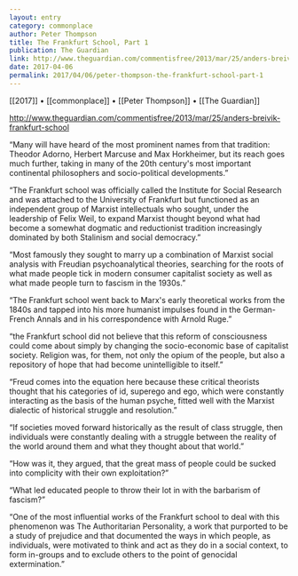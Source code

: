 ```yaml
---
layout: entry
category: commonplace
author: Peter Thompson
title: The Frankfurt School, Part 1
publication: The Guardian
link: http://www.theguardian.com/commentisfree/2013/mar/25/anders-breivik-frankfurt-school
date: 2017-04-06
permalink: 2017/04/06/peter-thompson-the-frankfurt-school-part-1
---
```


[[2017]] • [[commonplace]] • [[Peter Thompson]] • [[The Guardian]] 

http://www.theguardian.com/commentisfree/2013/mar/25/anders-breivik-frankfurt-school

“Many will have heard of the most prominent names from that tradition: Theodor Adorno, Herbert Marcuse and Max Horkheimer, but its reach goes much further, taking in many of the 20th century's most important continental philosophers and socio-political developments.”

“The Frankfurt school was officially called the Institute for Social Research and was attached to the University of Frankfurt but functioned as an independent group of Marxist intellectuals who sought, under the leadership of Felix Weil, to expand Marxist thought beyond what had become a somewhat dogmatic and reductionist tradition increasingly dominated by both Stalinism and social democracy.”

“Most famously they sought to marry up a combination of Marxist social analysis with Freudian psychoanalytical theories, searching for the roots of what made people tick in modern consumer capitalist society as well as what made people turn to fascism in the 1930s.”

“The Frankfurt school went back to Marx's early theoretical works from the 1840s and tapped into his more humanist impulses found in the German-French Annals and in his correspondence with Arnold Ruge.”

“the Frankfurt school did not believe that this reform of consciousness could come about simply by changing the socio-economic base of capitalist society. Religion was, for them, not only the opium of the people, but also a repository of hope that had become unintelligible to itself.”

“Freud comes into the equation here because these critical theorists thought that his categories of id, superego and ego, which were constantly interacting as the basis of the human psyche, fitted well with the Marxist dialectic of historical struggle and resolution.”

“If societies moved forward historically as the result of class struggle, then individuals were constantly dealing with a struggle between the reality of the world around them and what they thought about that world.”

“How was it, they argued, that the great mass of people could be sucked into complicity with their own exploitation?”

“What led educated people to throw their lot in with the barbarism of fascism?”

“One of the most influential works of the Frankfurt school to deal with this phenomenon was The Authoritarian Personality, a work that purported to be a study of prejudice and that documented the ways in which people, as individuals, were motivated to think and act as they do in a social context, to form in-groups and to exclude others to the point of genocidal extermination.”

